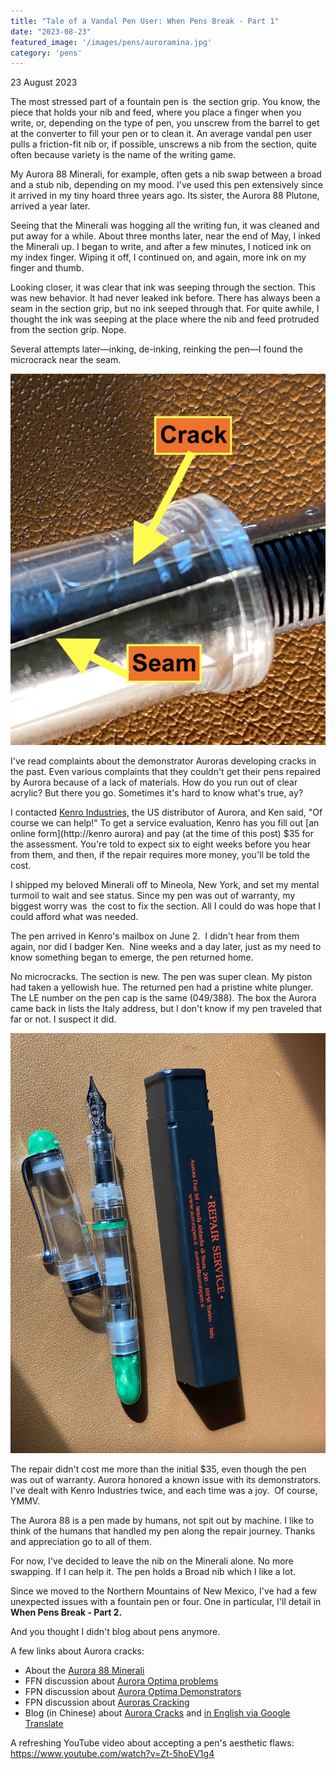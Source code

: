 ```yaml
---
title: "Tale of a Vandal Pen User: When Pens Break - Part 1"
date: "2023-08-23"
featured_image: '/images/pens/auroramina.jpg'
category: 'pens'
---
```

23 August 2023

The most stressed part of a fountain pen is  the section grip. You know, the piece that holds your nib and feed, where you place a finger when you write, or, depending on the type of pen, you unscrew from the barrel to get at the converter to fill your pen or to clean it. An average vandal pen user pulls a friction-fit nib or, if possible, unscrews a nib from the section, quite often because variety is the name of the writing game.

My Aurora 88 Minerali, for example, often gets a nib swap between a broad and a stub nib, depending on my mood. I've used this pen extensively since it arrived in my tiny hoard three years ago. Its sister, the Aurora 88 Plutone, arrived a year later.

Seeing that the Minerali was hogging all the writing fun, it was cleaned and put away for a while. About three months later, near the end of May, I inked the Minerali up. I began to write, and after a few minutes, I noticed ink on my index finger. Wiping it off, I continued on, and again, more ink on my finger and thumb.

Looking closer, it was clear that ink was seeping through the section. This was new behavior. It had never leaked ink before. There has always been a seam in the section grip, but no ink seeped through that. For quite awhile, I thought the ink was seeping at the place where the nib and feed protruded from the section grip. Nope.

Several attempts later—inking, de-inking, reinking the pen—I found the microcrack near the seam.

![Alt text](/images/pens/auroracrack.jpg "Enlarged photo of Aurora 88 Minerali section crack")

I've read complaints about the demonstrator Auroras developing cracks in the past. Even various complaints that they couldn't get their pens repaired by Aurora because of a lack of materials. How do you run out of clear acrylic? But there you go. Sometimes it's hard to know what's true, ay?

I contacted [Kenro Industries,](https://www.kenroindustries.com/aurora/) the US distributor of Aurora, and Ken said, "Of course we can help!" To get a service evaluation, Kenro has you fill out [an online form](http://kenro aurora) and pay (at the time of this post) $35 for the assessment. You're told to expect six to eight weeks before you hear from them, and then, if the repair requires more money, you'll be told the cost.

I shipped my beloved Minerali off to Mineola, New York, and set my mental turmoil to wait and see status. Since my pen was out of warranty, my biggest worry was  the cost to fix the section. All I could do was hope that I could afford what was needed.

The pen arrived in Kenro's mailbox on June 2.  I didn't hear from them again, nor did I badger Ken.  Nine weeks and a day later, just as my need to know something began to emerge, the pen returned home.

No microcracks. The section is new. The pen was super clean. My piston had taken a yellowish hue. The returned pen had a pristine white plunger. The LE number on the pen cap is the same (049/388). The box the Aurora came back in lists the Italy address, but I don't know if my pen traveled that far or not. I suspect it did.

![Alt text](/images/pens/aurorarepaired.jpg "The Minerali in its returned condition, sparkly clean. Pardon my camera dust?")

The repair didn't cost me more than the initial $35, even though the pen was out of warranty. Aurora honored a known issue with its demonstrators. I've dealt with Kenro Industries twice, and each time was a joy.  Of course, YMMV.

The Aurora 88 is a pen made by humans, not spit out by machine. I like to think of the humans that handled my pen along the repair journey. Thanks and appreciation go to all of them.

For now, I've decided to leave the nib on the Minerali alone. No more swapping. If I can help it. The pen holds a Broad nib which I like a lot.

Since we moved to the Northern Mountains of New Mexico, I've had a few unexpected issues with a fountain pen or four. One in particular, I'll detail in **When Pens Break - Part 2.**

And you thought I didn't blog about pens anymore.

A few links about Aurora cracks:


- About the [Aurora 88 Minerali](/pens/tale-of-a-vandal-pen-collector-aurora-88/ )
- FFN discussion about [Aurora Optima problems](https://www.fountainpennetwork.com/forum/topic/197005-aurora-optima-demonstrator-problem/)
- FPN discussion about [Aurora Optima Demonstrators](https://www.fountainpennetwork.com/forum/topic/245856-thinking-of-buying-aurora-optima-demonstrator/)
- FPN discussion about [Auroras Cracking](https://www.fountainpennetwork.com/forum/topic/331929-auroras-cracking/)
- Blog (in Chinese) about [Aurora Cracks](https://m.blog.naver.com/gom9203/40182659121) and [in English via Google Translate](https://m-blog-naver-com.translate.goog/gom9203/40182659121?_x_tr_sl=auto&_x_tr_tl=en&_x_tr_hl=en&_x_tr_pto=wapp)

A refreshing YouTube video about accepting a pen's aesthetic flaws: https://www.youtube.com/watch?v=Zt-5hoEV1g4
